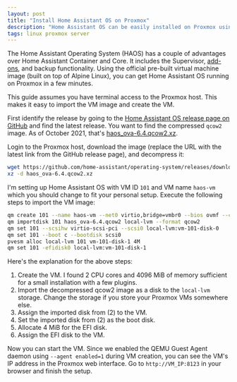 ```yaml
---
layout: post
title: "Install Home Assistant OS on Proxmox"
description: "Home Assistant OS can be easily installed on Proxmox using the qcow2 virtual machine image."
tags: linux proxmox server
---
```


The Home Assistant Operating System (HAOS) has a couple of advantages over Home Assistant Container and Core. It
includes the Supervisor, [add-ons](https://www.home-assistant.io/addons), and backup functionality. Using the official
pre-built virtual machine image (built on top of Alpine Linux), you can get Home Assistant OS running on Proxmox in a
few minutes.

This guide assumes you have terminal access to the Proxmox host. This makes it easy to import the VM image and create
the VM.

First identify the release by going to the [Home Assistant OS release page on GitHub](https://github.com/home-assistant/operating-system/releases)
and find the latest release. You want to find the compressed `qcow2` image. As of October 2021, that's
[haos_ova-6.4.qcow2.xz](https://github.com/home-assistant/operating-system/releases/download/6.4/haos_ova-6.4.qcow2.xz).

Login to the Proxmox host, download the image (replace the URL with the latest link from the GitHub release page),
and decompress it:

```bash
wget https://github.com/home-assistant/operating-system/releases/download/6.4/haos_ova-6.4.qcow2.xz
xz -d haos_ova-6.4.qcow2.xz
```

I'm setting up Home Assistant OS with VM ID `101` and VM name `haos-vm` which you should change to fit your personal
setup. Execute the following steps to import the VM image:

```bash
qm create 101 --name haos-vm --net0 virtio,bridge=vmbr0 --bios ovmf --cores 2 --memory 4096 --agent enabled=1
qm importdisk 101 haos_ova-6.4.qcow2 local-lvm --format qcow2
qm set 101 --scsihw virtio-scsi-pci --scsi0 local-lvm:vm-101-disk-0
qm set 101 --boot c --bootdisk scsi0
pvesm alloc local-lvm 101 vm-101-disk-1 4M
qm set 101 -efidisk0 local-lvm:vm-101-disk-1
```

Here's the explanation for the above steps:

1. Create the VM. I found 2 CPU cores and 4096 MiB of memory sufficient for a small installation with a few plugins.
2. Import the decompressed qcow2 image as a disk to the `local-lvm` storage. Change the storage if you store your Proxmox VMs somewhere else.
3. Assign the imported disk from (2) to the VM.
4. Set the imported disk from (2) as the boot disk.
5. Allocate 4 MiB for the EFI disk.
6. Assign the EFI disk to the VM.

Now you can start the VM. Since we enabled the QEMU Guest Agent daemon using `--agent enabled=1` during VM creation,
you can see the VM's IP address in the Proxmox web interface. Go to `http://VM_IP:8123` in your browser and finish the setup.
